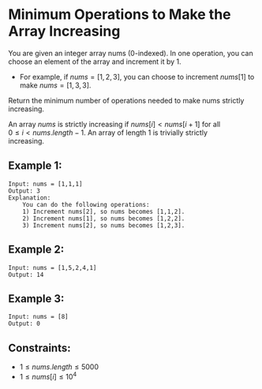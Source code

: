 # Minimum Operations to Make the Array Increasing

You are given an integer array nums (0-indexed). In one operation, you can  
choose an element of the array and increment it by $1$.

* For example, if $nums = [1,2,3]$, you can choose to increment $nums[1]$ to  
  make $nums = [1,3,3]$.

Return the minimum number of operations needed to make nums strictly  
increasing.

An array $nums$ is strictly increasing if $nums[i] \lt nums[i+1]$ for all  
$0 \le i \lt nums.length - 1$. An array of length 1 is trivially strictly  
increasing.

 

## Example 1:

    Input: nums = [1,1,1]
    Output: 3
    Explanation: 
        You can do the following operations:
        1) Increment nums[2], so nums becomes [1,1,2].
        2) Increment nums[1], so nums becomes [1,2,2].
        3) Increment nums[2], so nums becomes [1,2,3].

## Example 2:

    Input: nums = [1,5,2,4,1]
    Output: 14

## Example 3:

    Input: nums = [8]
    Output: 0

 

## Constraints:

* $1 \le nums.length \le 5000$
* $1 \le nums[i] \le 10^4$
